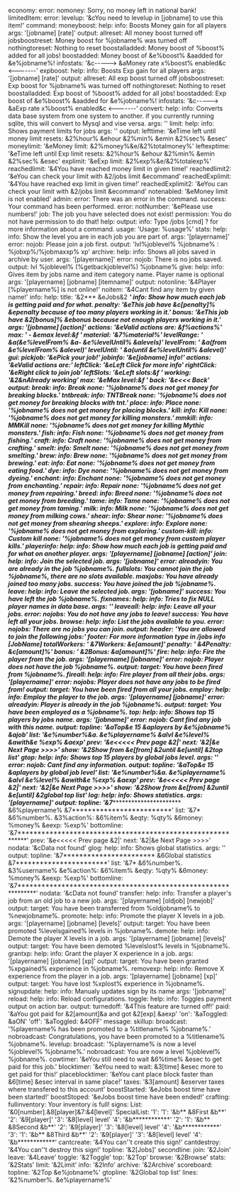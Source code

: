 economy:
  error:
    nomoney: Sorry, no money left in national bank!
limitedItem:
  error:
    levelup: '&cYou need to levelup in [jobname] to use this item!'
command:
  moneyboost:
    help:
      info: Boosts Money gain for all players
      args: '[jobname] [rate]'
    output:
      allreset: All money boost turned off
      jobsboostreset: Money boost for %jobname% was turned off
      nothingtoreset: Nothing to reset
      boostalladded: Money boost of %boost% added for all jobs!
      boostadded: Money boost of &e%boost% &aadded for &e%jobname%!
      infostats: '&c-----> &aMoney rate x%boost% enabled&c <-------'
  expboost:
    help:
      info: Boosts Exp gain for all players
      args: '[jobname] [rate]'
    output:
      allreset: All exp boost turned off
      jobsboostreset: Exp boost for %jobname% was turned off
      nothingtoreset: Nothing to reset
      boostalladded: Exp boost of %boost% added for all jobs!
      boostadded: Exp boost of &e%boost% &aadded for &e%jobname%!
      infostats: '&c-----> &aExp rate x%boost% enabled&c <-------'
  convert:
    help:
      info: Converts data base system from one system to another. if you currently running sqlite, this will convert to Mysql and vise versa.
      args: ''
  limit:
    help:
      info: Shows payment limits for jobs
      args: ''
    output:
      lefttime: '&eTime left until money limit resets: &2%hour% &ehour &2%min% &emin
        &2%sec% &esec'
      moneylimit: '&eMoney limit: &2%money%&e/&2%totalmoney%'
      leftexptime: '&eTime left until Exp limit resets: &2%hour% &ehour &2%min% &emin
        &2%sec% &esec'
      explimit: '&eExp limit: &2%exp%&e/&2%totalexp%'
      reachedlimit: '&4You have reached money limit in given time!'
      reachedlimit2: '&eYou can check your limit with &2/jobs limit &ecommand'
      reachedExplimit: '&4You have reached exp limit in given time!'
      reachedExplimit2: '&eYou can check your limit with &2/jobs limit &ecommand'
      notenabled: '&eMoney limit is not enabled'
  admin:
    error: There was an error in the command.
    success: Your command has been performed.
  error:
    notNumber: '&ePlease use numbers!'
    job: The job you have selected does not exist!
    permission: You do not have permission to do that!
  help:
    output:
      info: Type /jobs [cmd] ? for more information about a command.
      usage: 'Usage: %usage%'
  stats:
    help:
      info: Show the level you are in each job you are part of.
      args: '[playername]'
    error:
      nojob: Please join a job first.
    output: 'lvl%joblevel% %jobname% : %jobxp%/%jobmaxxp% xp'
  archive:
    help:
      info: Shows all jobs saved in archive by user.
      args: '[playername]'
    error:
      nojob: There is no jobs saved.
    output: lvl %joblevel% (%getbackjoblevel%) %jobname%
  give:
    help:
      info: Gives item by jobs name and item category name. Player name is optional
      args: '[playername] [jobname] [itemname]'
    output:
      notonline: '&4Player [%playername%] is not online!'
      noitem: '&4Cant find any item by given name!'
  info:
    help:
      title: '&2*** &eJobs&2 ***'
      info: Show how much each job is getting paid and for what.
      penalty: '&eThis job have &c[penalty]% &epenalty because of too many players
        working in it.'
      bonus: '&eThis job have &2[bonus]% &ebonus because not enough players working
        in it.'
      args: '[jobname] [action]'
      actions: '&eValid actions are: &f%actions%'
      max: ' - &emax level:&f '
      material: '&7%material%'
      levelRange: ' &a(&e%levelFrom% &a- &e%levelUntil% &alevels)'
      levelFrom: ' &a(from &e%levelFrom% &alevel)'
      levelUntil: ' &a(until &e%levelUntil% &alevel)'
    gui:
      pickjob: '&ePick your job!'
      jobinfo: '&e[jobname] info!'
      actions: '&eValid actions are:'
      leftClick: '&eLeft Click for more info'
      rightClick: '&eRight click to join job'
      leftSlots: '&eLeft slots:&f '
      working: '&2&nAlready working'
      max: '&eMax level:&f '
      back: '&e<<< Back'
    output:
      break:
        info: Break
        none: '%jobname% does not get money for breaking blocks.'
      tntbreak:
        info: TNTBreak
        none: '%jobname% does not get money for breaking blocks with tnt.'
      place:
        info: Place
        none: '%jobname% does not get money for placing blocks.'
      kill:
        info: Kill
        none: '%jobname% does not get money for killing monsters.'
      mmkill:
        info: MMKill
        none: '%jobname% does not get money for killing Mythic monsters.'
      fish:
        info: Fish
        none: '%jobname% does not get money from fishing.'
      craft:
        info: Craft
        none: '%jobname% does not get money from crafting.'
      smelt:
        info: Smelt
        none: '%jobname% does not get money from smelting.'
      brew:
        info: Brew
        none: '%jobname% does not get money from brewing.'
      eat:
        info: Eat
        none: '%jobname% does not get money from eating food.'
      dye:
        info: Dye
        none: '%jobname% does not get money from dyeing.'
      enchant:
        info: Enchant
        none: '%jobname% does not get money from enchanting.'
      repair:
        info: Repair
        none: '%jobname% does not get money from repairing.'
      breed:
        info: Breed
        none: '%jobname% does not get money from breeding.'
      tame:
        info: Tame
        none: '%jobname% does not get money from taming.'
      milk:
        info: Milk
        none: '%jobname% does not get money from milking cows.'
      shear:
        info: Shear
        none: '%jobname% does not get money from shearing sheeps.'
      explore:
        info: Explore
        none: '%jobname% does not get money from exploring.'
      custom-kill:
        info: Custom kill
        none: '%jobname% does not get money from custom player kills.'
  playerinfo:
    help:
      info: Show how much each job is getting paid and for what on another player.
      args: '[playername] [jobname] [action]'
  join:
    help:
      info: Join the selected job.
      args: '[jobname]'
    error:
      alreadyin: You are already in the job %jobname%.
      fullslots: You cannot join the job %jobname%, there are no slots available.
      maxjobs: You have already joined too many jobs.
    success: You have joined the job %jobname%.
  leave:
    help:
      info: Leave the selected job.
      args: '[jobname]'
    success: You have left the job %jobname%.
  fixnames:
    help:
      info: Tries to fix NULL player names in data base.
      args: ''
  leaveall:
    help:
      info: Leave all your jobs.
    error:
      nojobs: You do not have any jobs to leave!
    success: You have left all your jobs.
  browse:
    help:
      info: List the jobs available to you.
    error:
      nojobs: There are no jobs you can join.
    output:
      header: 'You are allowed to join the following jobs:'
      footer: For more information type in /jobs info [JobName]
      totalWorkers: ' &7Workers: &e[amount]'
      penalty: ' &4Penalty: &c[amount]%'
      bonus: ' &2Bonus: &a[amount]%'
  fire:
    help:
      info: Fire the player from the job.
      args: '[playername] [jobname]'
    error:
      nojob: Player does not have the job %jobname%.
    output:
      target: You have been fired from %jobname%.
  fireall:
    help:
      info: Fire player from all their jobs.
      args: '[playername]'
    error:
      nojobs: Player does not have any jobs to be fired from!
    output:
      target: You have been fired from all your jobs.
  employ:
    help:
      info: Employ the player to the job.
      args: '[playername] [jobname]'
    error:
      alreadyin: Player is already in the job %jobname%.
    output:
      target: You have been employed as a %jobname%.
  top:
    help:
      info: Shows top 15 players by jobs name.
      args: '[jobname]'
    error:
      nojob: Cant find any job with this name.
    output:
      topline: '&aTop&e 15 &aplayers by &e%jobname% &ajob'
      list: '&e%number%&a. &e%playername% &alvl &e%level% &awith&e %exp% &aexp'
      prev: '&e<<<<< Prev page &2|'
      next: '&2|&e Next Page >>>>'
      show: '&2Show from &e[from] &2until &e[until] &2top list'
  gtop:
    help:
      info: Shows top 15 players by global jobs level.
      args: ''
    error:
      nojob: Cant find any information.
    output:
      topline: '&aTop&e 15 &aplayers by global job level'
      list: '&e%number%&a. &e%playername% &alvl &e%level% &awith&e %exp% &aexp'
      prev: '&e<<<<< Prev page &2|'
      next: '&2|&e Next Page >>>>'
      show: '&2Show from &e[from] &2until &e[until] &2global top list'
  log:
    help:
      info: Shows statistics.
      args: '[playername]'
    output:
      topline: '&7************************* &6%playername% &7*************************'
      list: '&7* &6%number%. &3%action%: &6%item% &eqty: %qty% &6money: %money% &eexp:
        %exp%'
      bottomline: '&7***********************************************************'
      prev: '&e<<<<< Prev page &2|'
      next: '&2|&e Next Page >>>>'
      nodata: '&cData not found'
  glog:
    help:
      info: Shows global statistics.
      args: ''
    output:
      topline: '&7*********************** &6Global statistics &7***********************'
      list: '&7* &6%number%. &3%username% &e%action%: &6%item% &eqty: %qty% &6money:
        %money% &eexp: %exp%'
      bottomline: '&7**************************************************************'
      nodata: '&cData not found'
  transfer:
    help:
      info: Transfer a player's job from an old job to a new job.
      args: '[playername] [oldjob] [newjob]'
    output:
      target: You have been transferred from %oldjobname% to %newjobname%.
  promote:
    help:
      info: Promote the player X levels in a job.
      args: '[playername] [jobname] [levels]'
    output:
      target: You have been promoted %levelsgained% levels in %jobname%.
  demote:
    help:
      info: Demote the player X levels in a job.
      args: '[playername] [jobname] [levels]'
    output:
      target: You have been demoted %levelslost% levels in %jobname%.
  grantxp:
    help:
      info: Grant the player X experience in a job.
      args: '[playername] [jobname] [xp]'
    output:
      target: You have been granted %xpgained% experience in %jobname%.
  removexp:
    help:
      info: Remove X experience from the player in a job.
      args: '[playername] [jobname] [xp]'
    output:
      target: You have lost %xplost% experience in %jobname%.
  signupdate:
    help:
      info: Manualy updates sign by its name
      args: '[jobname]'
  reload:
    help:
      info: Reload configurations.
  toggle:
    help:
      info: Toggles payment output on action bar.
    output:
      turnedoff: '&4This feature are turned off!'
      paid: '&aYou got paid for &2[amount]&a and got &2[exp] &aexp'
      'on': '&aToggled: &aON'
      'off': '&aToggled: &4OFF'
message:
  skillup:
    broadcast: '%playername% has been promoted to a %titlename% %jobname%.'
    nobroadcast: Congratulations, you have been promoted to a %titlename% %jobname%.
  levelup:
    broadcast: '%playername% is now a level %joblevel% %jobname%.'
    nobroadcast: You are now a level %joblevel% %jobname%.
  cowtimer: '&eYou still need to wait &6%time% &esec to get paid for this job.'
  blocktimer: '&eYou need to wait: &3[time] &esec more to get paid for this!'
  placeblocktimer: '&eYou cant place block faster than &6[time] &esec interval in
    same place!'
  taxes: '&3[amount] &eserver taxes where transfered to this account'
  boostStarted: '&eJobs boost time have been started!'
  boostStoped: '&eJobs boost time have been ended!'
  crafting:
    fullinventory: Your inventory is full!
signs:
  List: '&0[number].&8[player]&7:&4[level]'
  SpecialList:
    '1':
      '1': '&b** &8First &b**'
      '2': '&9[player]'
      '3': '&8[level] level'
      '4': '&b************'
    '2':
      '1': '&b** &8Second &b**'
      '2': '&9[player]'
      '3': '&8[level] level'
      '4': '&b************'
    '3':
      '1': '&b** &8Third &b**'
      '2': '&9[player]'
      '3': '&8[level] level'
      '4': '&b************'
  cantcreate: '&4You can''t create this sign!'
  cantdestroy: '&4You can''t destroy this sign!'
  topline: '&2[Jobs]'
  secondline:
    join: '&2Join'
    leave: '&4Leave'
    toggle: '&2Toggle'
    top: '&2Top'
    browse: '&2Browse'
    stats: '&2Stats'
    limit: '&2Limit'
    info: '&2Info'
    archive: '&2Archive'
scoreboard:
  topline: '&2Top &e%jobname%'
  gtopline: '&2Global top list'
  lines: '&2%number%. &e%playername%'
